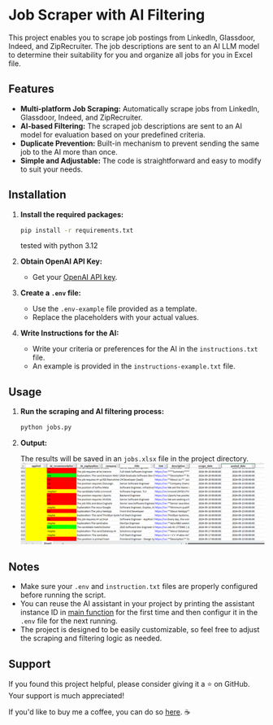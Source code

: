 # Job Scraper with AI Filtering

This project enables you to scrape job postings from LinkedIn, Glassdoor, Indeed, and ZipRecruiter. The job descriptions are sent to an AI LLM model to determine their suitability for you and organize all jobs for you in Excel file.

## Features

- **Multi-platform Job Scraping:** Automatically scrape jobs from LinkedIn, Glassdoor, Indeed, and ZipRecruiter.
- **AI-based Filtering:** The scraped job descriptions are sent to an AI model for evaluation based on your predefined criteria.
- **Duplicate Prevention:** Built-in mechanism to prevent sending the same job to the AI more than once.
- **Simple and Adjustable:** The code is straightforward and easy to modify to suit your needs.

## Installation

1. **Install the required packages:**
    ```bash
    pip install -r requirements.txt
    ```
   tested with python 3.12
2. **Obtain OpenAI API Key:**
    - Get your [OpenAI API key](https://platform.openai.com/account/api-keys).

3. **Create a `.env` file:**
    - Use the `.env-example` file provided as a template.
    - Replace the placeholders with your actual values.

4. **Write Instructions for the AI:**
    - Write your criteria or preferences for the AI in the `instructions.txt` file.
    - An example is provided in the `instructions-example.txt` file.

## Usage

1. **Run the scraping and AI filtering process:**
    ```bash
    python jobs.py
    ```

2. **Output:**

   The results will be saved in an `jobs.xlsx` file in the project directory.
   ![img.png](img.png)

## Notes

- Make sure your `.env` and `instruction.txt` files are properly configured before running the script.
- You can reuse the AI assistant in your project by printing the assistant instance ID in [main function](https://github.com/elchananvol/AIJobScraper/blob/d151e1492b591b4e73579ebe1dcb74f452e8dc08/jobs.py#L131) for the first time and then configur it in the `.env` file for the next running.
- The project is designed to be easily customizable, so feel free to adjust the scraping and filtering logic as needed.

## Support

If you found this project helpful, please consider giving it a ⭐ on GitHub. Your support is much appreciated!

If you'd like to buy me a coffee, you can do so [here](https://ko-fi.com/C0C2125R0E). ☕
